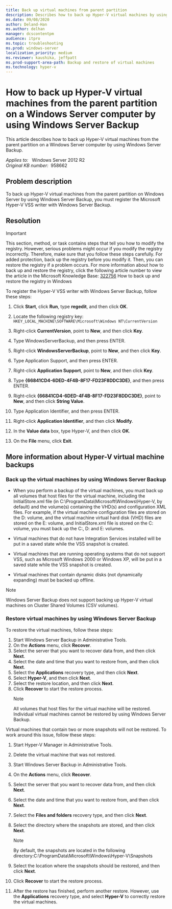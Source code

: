```yaml
---
title: Back up virtual machines from parent partition
description: Describes how to back up Hyper-V virtual machines by using Windows Server Backup on a Windows Server computer. Step-by-step instructions are provided.
ms.date: 09/08/2020
author: Deland-Han
ms.author: delhan
manager: dcscontentpm
audience: itpro
ms.topic: troubleshooting
ms.prod: windows-server
localization_priority: medium
ms.reviewer: kaushika, jeffpatt
ms.prod-support-area-path: Backup and restore of virtual machines
ms.technology: hyper-v
---
```

# How to back up Hyper-V virtual machines from the parent partition on a Windows Server computer by using Windows Server Backup

This article describes how to back up Hyper-V virtual machines from the parent partition on a Windows Server computer by using Windows Server Backup.

_Applies to:_ &nbsp; Windows Server 2012 R2  
_Original KB number:_ &nbsp;958662

## Problem description

To back up Hyper-V virtual machines from the parent partition on Windows Server by using Windows Server Backup, you must register the Microsoft Hyper-V VSS writer with Windows Server Backup.

## Resolution

> [!IMPORTANT]
> This section, method, or task contains steps that tell you how to modify the registry. However, serious problems might occur if you modify the registry incorrectly. Therefore, make sure that you follow these steps carefully. For added protection, back up the registry before you modify it. Then, you can restore the registry if a problem occurs. For more information about how to back up and restore the registry, click the following article number to view the article in the Microsoft Knowledge Base: [322756](https://support.microsoft.com/help/322756) How to back up and restore the registry in Windows  

To register the Hyper-V VSS writer with Windows Server Backup, follow these steps:  

1. Click **Start**, click **Run**, type **regedit**, and then click **OK**.

2. Locate the following registry key:
 `HKEY_LOCAL_MACHINE\SOFTWARE\Microsoft\Windows NT\CurrentVersion`  

3. Right-click **CurrentVersion**, point to **New**, and then click **Key**.

4. Type WindowsServerBackup, and then press ENTER.

5. Right-click **WindowsServerBackup**, point to **New**, and then click **Key**.

6. Type Application Support, and then press ENTER.

7. Right-click **Application Support**, point to **New**, and then click **Key**.

8. Type **{66841CD4-6DED-4F4B-8F17-FD23F8DDC3DE}**, and then press ENTER.

9. Right-click **{66841CD4-6DED-4F4B-8F17-FD23F8DDC3DE}**, point to **New**, and then click **String Value**.

10. Type Application Identifier, and then press ENTER.

11. Right-click **Application Identifier**, and then click **Modify**.

12. In the **Value data** box, type Hyper-V, and then click **OK**.

13. On the **File** menu, click **Exit**.

## More information about Hyper-V virtual machine backups

### Back up the virtual machines by using Windows Server Backup

- When you perform a backup of the virtual machines, you must back up all volumes that host files for the virtual machine, including the InitialStore.xml file (in C:\ProgramData\Microsoft\Windows\Hyper-V, by default) and the volume(s) containing the VHD(s) and configuration XML files. For example, if the virtual machine configuration files are stored on the D: volume, and the virtual machine virtual hard disk (VHD) files are stored on the E: volume, and InitialStore.xml file is stored on the C: volume, you must back up the C:, D: and E: volumes.
- Virtual machines that do not have Integration Services installed will be put in a saved state while the VSS snapshot is created.

- Virtual machines that are running operating systems that do not support VSS, such as Microsoft Windows 2000 or Windows XP, will be put in a saved state while the VSS snapshot is created.

- Virtual machines that contain dynamic disks (not dynamically expanding) must be backed up offline.

> [!NOTE]
> Windows Server Backup does not support backing up Hyper-V virtual machines on Cluster Shared Volumes (CSV volumes).

### Restore virtual machines by using Windows Server Backup

To restore the virtual machines, follow these steps:  

1. Start Windows Server Backup in Administrative Tools.
2. On the **Actions** menu, click **Recover**.
3. Select the server that you want to recover data from, and then click **Next**.
4. Select the date and time that you want to restore from, and then click **Next**.
5. Select the **Applications** recovery type, and then click **Next**.
6. Select **Hyper-V**, and then click **Next**.
7. Select the restore location, and then click **Next**.
8. Click **Recover** to start the restore process.
    > [!NOTE]
    > All volumes that host files for the virtual machine will be restored. Individual virtual machines cannot be restored by using Windows Server Backup.

Virtual machines that contain two or more snapshots will not be restored. To work around this issue, follow these steps:  

1. Start Hyper-V Manager in Administrative Tools.
2. Delete the virtual machine that was not restored.
3. Start Windows Server Backup in Administrative Tools.
4. On the **Actions** menu, click **Recover**.
5. Select the server that you want to recover data from, and then click **Next**.
6. Select the date and time that you want to restore from, and then click **Next**.
7. Select the **Files and folders** recovery type, and then click **Next**.
8. Select the directory where the snapshots are stored, and then click **Next**.

    > [!NOTE]
    > By default, the snapshots are located in the following directory:C:\ProgramData\Microsoft\Windows\Hyper-V\Snapshots

9. Select the location where the snapshots should be restored, and then click **Next**.
10. Click **Recover** to start the restore process.
11. After the restore has finished, perform another restore. However, use the **Applications** recovery type, and select **Hyper-V** to correctly restore the virtual machines.
